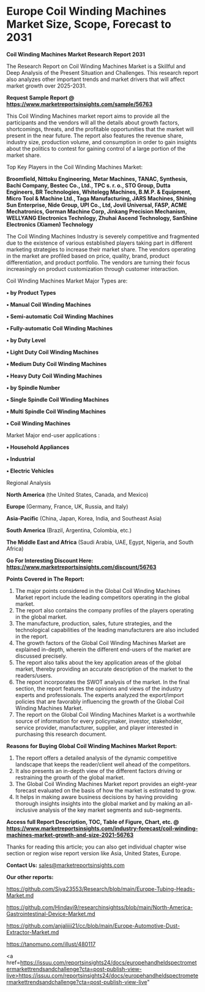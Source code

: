 # Europe Coil Winding Machines Market Size, Scope, Forecast to 2031

<strong>Coil Winding Machines Market Research Report 2031</strong>

The Research Report on Coil Winding Machines Market is a Skillful and Deep Analysis of the Present Situation and Challenges. This research report also analyzes other important trends and market drivers that will affect market growth over 2025-2031.

<strong>Request Sample Report @ <a href=https://www.marketreportsinsights.com/sample/56763>https://www.marketreportsinsights.com/sample/56763</a></strong>

This Coil Winding Machines market report aims to provide all the participants and the vendors will all the details about growth factors, shortcomings, threats, and the profitable opportunities that the market will present in the near future. The report also features the revenue share, industry size, production volume, and consumption in order to gain insights about the politics to contest for gaining control of a large portion of the market share.

Top Key Players in the Coil Winding Machines Market:

<strong>Broomfield, Nittoku Engineering, Metar Machines, TANAC, Synthesis, Bachi Company, Bestec Co., Ltd., TPC s. r. o., STO Group, Dutta Engineers, BR Technologies, Whitelegg Machines, B.M.P. & Equipment, Micro Tool & Machine Ltd., Taga Manufacturing, JARS Machines, Shining Sun Enterprise, Nide Group, UPI Co., Ltd, Jovil Universal, FASP, ACME Mechatronics, Gorman Machine Corp, Jinkang Precision Mechanism, WELLYANG Electronics Technlogy, Zhuhai Ascend Technology, SanShine Electronics (Xiamen) Technology</strong>

The Coil Winding Machines Industry is severely competitive and fragmented due to the existence of various established players taking part in different marketing strategies to increase their market share. The vendors operating in the market are profiled based on price, quality, brand, product differentiation, and product portfolio. The vendors are turning their focus increasingly on product customization through customer interaction.

Coil Winding Machines Market Major Types are:

<strong>• by Product Types

• Manual Coil Winding Machines

• Semi-automatic Coil Winding Machines

• Fully-automatic Coil Winding Machines

• by Duty Level

• Light Duty Coil Winding Machines

• Medium Duty Coil Winding Machines

• Heavy Duty Coil Winding Machines

• by Spindle Number

• Single Spindle Coil Winding Machines

• Multi Spindle Coil Winding Machines

• Coil Winding Machines</strong>

Market Major end-user applications :

<strong>• Household Appliances

• Industrial

• Electric Vehicles</strong>

Regional Analysis

</u><strong><b>North America</b></strong> (the United States, Canada, and Mexico)

<strong><b>Europe </b></strong>(Germany, France, UK, Russia, and Italy)

<strong><b>Asia-Pacific</b></strong> (China, Japan, Korea, India, and Southeast Asia)

<strong><b>South America</b></strong> (Brazil, Argentina, Colombia, etc.)

<strong><b>The Middle East and Africa</b></strong> (Saudi Arabia, UAE, Egypt, Nigeria, and South Africa)

<strong>Go For Interesting Discount Here: <a href=https://www.marketreportsinsights.com/discount/56763>https://www.marketreportsinsights.com/discount/56763</a></strong>

<strong>Points Covered in The Report:</strong>
<ol>
  <li>The major points considered in the Global Coil Winding Machines Market report include the leading competitors operating in the global market.</li>
  <li>The report also contains the company profiles of the players operating in the global market.</li>
  <li>The manufacture, production, sales, future strategies, and the technological capabilities of the leading manufacturers are also included in the report.</li>
  <li>The growth factors of the Global Coil Winding Machines Market are explained in-depth, wherein the different end-users of the market are discussed precisely.</li>
  <li>The report also talks about the key application areas of the global market, thereby providing an accurate description of the market to the readers/users.</li>
  <li>The report incorporates the SWOT analysis of the market. In the final section, the report features the opinions and views of the industry experts and professionals. The experts analyzed the export/import policies that are favorably influencing the growth of the Global Coil Winding Machines Market.</li>
  <li>The report on the Global Coil Winding Machines Market is a worthwhile source of information for every policymaker, investor, stakeholder, service provider, manufacturer, supplier, and player interested in purchasing this research document.</li>
</ol>
<strong>Reasons for Buying Global Coil Winding Machines Market Report:</strong>

<ol>
  <li>The report offers a detailed analysis of the dynamic competitive landscape that keeps the reader/client well ahead of the competitors.</li>
  <li>It also presents an in-depth view of the different factors driving or restraining the growth of the global market.</li>
  <li>The Global Coil Winding Machines Market report provides an eight-year forecast evaluated on the basis of how the market is estimated to grow.</li>
  <li>It helps in making aware business decisions by having providing thorough insights insights into the global market and by making an all-inclusive analysis of the key market segments and sub-segments.</li>
</ol>
<strong>Access full Report Description, TOC, Table of Figure, Chart, etc. @ <a href=https://www.marketreportsinsights.com/industry-forecast/coil-winding-machines-market-growth-and-size-2021-56763>https://www.marketreportsinsights.com/industry-forecast/coil-winding-machines-market-growth-and-size-2021-56763</a></strong>


Thanks for reading this article; you can also get individual chapter wise section or region wise report version like Asia, United States, Europe.

<strong>Contact Us:</strong>
sales@marketreportsinsights.com

<strong>Our other reports:</strong>

<a href=https://github.com/Siya23553/Research/blob/main/Europe-Tubing-Heads-Market.md>https://github.com/Siya23553/Research/blob/main/Europe-Tubing-Heads-Market.md</a>

<a href=https://github.com/Hindavi9/researchinsightss/blob/main/North-America-Gastrointestinal-Device-Market.md>https://github.com/Hindavi9/researchinsightss/blob/main/North-America-Gastrointestinal-Device-Market.md</a>

<a href=https://github.com/anjaliiii21/cc/blob/main/Europe-Automotive-Dust-Extractor-Market.md>https://github.com/anjaliiii21/cc/blob/main/Europe-Automotive-Dust-Extractor-Market.md</a>

<a href=https://tanomuno.com/illust/480117>https://tanomuno.com/illust/480117</a>

<a href=https://issuu.com/reportsinsights24/docs/europehandheldspectrometermarkettrendsandchallenge?cta=post-publish-view-live>https://issuu.com/reportsinsights24/docs/europehandheldspectrometermarkettrendsandchallenge?cta=post-publish-view-live</a>"
